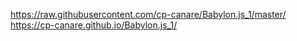 https://raw.githubusercontent.com/cp-canare/Babylon.js_1/master/
https://cp-canare.github.io/Babylon.js_1/
